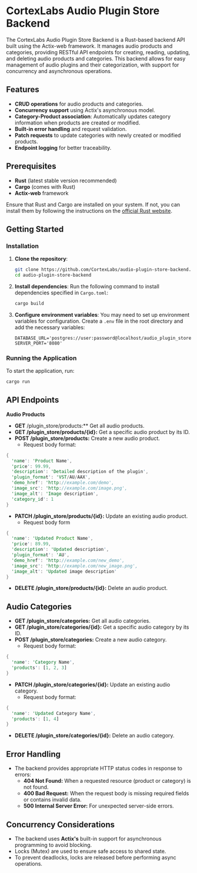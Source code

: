 # CortexLabs Audio Plugin Store Backend

The CortexLabs Audio Plugin Store Backend is a Rust-based backend API built using the Actix-web framework. It manages audio products and categories, providing RESTful API endpoints for creating, reading, updating, and deleting audio products and categories. This backend allows for easy management of audio plugins and their categorization, with support for concurrency and asynchronous operations.

## Features

- **CRUD operations** for audio products and categories.
- **Concurrency support** using Actix's asynchronous model.
- **Category-Product association**: Automatically updates category information when products are created or modified.
- **Built-in error handling** and request validation.
- **Patch requests** to update categories with newly created or modified products.
- **Endpoint logging** for better traceability.

## Prerequisites

- **Rust** (latest stable version recommended)
- **Cargo** (comes with Rust)
- **Actix-web** framework

Ensure that Rust and Cargo are installed on your system. If not, you can install them by following the instructions on the [official Rust website](https://www.rust-lang.org/tools/install).

## Getting Started

### Installation

1. **Clone the repository**:
    ```bash
    git clone https://github.com/CortexLabs/audio-plugin-store-backend.git
    cd audio-plugin-store-backend
    ```

2. **Install dependencies**:
    Run the following command to install dependencies specified in `Cargo.toml`:
    ```bash
    cargo build
    ```

3. **Configure environment variables**:
    You may need to set up environment variables for configuration. Create a `.env` file in the root directory and add the necessary variables:
    ```
    DATABASE_URL='postgres://user:password@localhost/audio_plugin_store'
    SERVER_PORT='8080'
    ```

### Running the Application

To start the application, run:
```bash
cargo run
```


## API Endpoints

**Audio Products**

- **GET** /plugin_store/products:** Get all audio products.
- **GET /plugin_store/products/{id}:** Get a specific audio product by its ID.
- **POST /plugin_store/products:** Create a new audio product.
    - Request body format:

```rust
{
  'name': 'Product Name',
  'price': 99.99,
  'description': 'Detailed description of the plugin',
  'plugin_format': 'VST/AU/AAX',
  'demo_href': 'http://example.com/demo',
  'image_src': 'http://example.com/image.png',
  'image_alt': 'Image description',
  'category_id': 1
}
```


- **PATCH /plugin_store/products/{id}:** Update an existing audio product.
    - Request body form

```rust
{
  'name': 'Updated Product Name',
  'price': 89.99,
  'description': 'Updated description',
  'plugin_format': 'AU',
  'demo_href': 'http://example.com/new_demo',
  'image_src': 'http://example.com/new_image.png',
  'image_alt': 'Updated image description'
}
```

- **DELETE /plugin_store/products/{id}:** Delete an audio product.

## Audio Categories

- **GET /plugin_store/categories:** Get all audio categories.
- **GET /plugin_store/categories/{id}:** Get a specific audio category by its ID.
- **POST /plugin_store/categories:** Create a new audio category.
    - Request body format:

```rust
{
  'name': 'Category Name',
  'products': [1, 2, 3]
}
```

- **PATCH /plugin_store/categories/{id}:** Update an existing audio category.
    - Request body format:

```rust
{
  'name': 'Updated Category Name',
  'products': [1, 4]
}
```

- **DELETE /plugin_store/categories/{id}:** Delete an audio category.

## Error Handling

- The backend provides appropriate HTTP status codes in response to errors:
    - **404 Not Found:** When a requested resource (product or category) is not found.
    - **400 Bad Request:** When the request body is missing required fields or contains invalid data.
    - **500 Internal Server Error:** For unexpected server-side errors.
    
## Concurrency Considerations

- The backend uses **Actix's** built-in support for asynchronous programming to avoid blocking.
- Locks (Mutex) are used to ensure safe access to shared state.
- To prevent deadlocks, locks are released before performing async operations.


